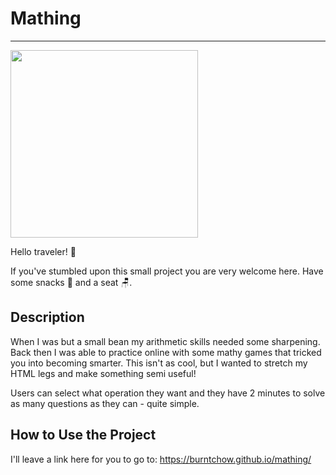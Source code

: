 # Mathing
---

<img src="https://i.giphy.com/media/v1.Y2lkPTc5MGI3NjExZHZqeDg1NW1oNGw3MW16cXhwZjh3cnBjY2hvYjlwZjhpdXNydTl5aCZlcD12MV9pbnRlcm5hbF9naWZfYnlfaWQmY3Q9Zw/3o7btPCcdNniyf0ArS/giphy.gif" width="300"/>

Hello traveler! 👋

If you've stumbled upon this small project you are very welcome here. Have some snacks 🥨 and a seat 🪑.

## Description
When I was but a small bean my arithmetic skills needed some sharpening. Back then I was able to practice online with some mathy games that tricked you into becoming smarter. This isn't as cool, but I wanted to stretch my HTML legs and make something semi useful!

Users can select what operation they want and they have 2 minutes to solve as many questions as they can - quite simple.

## How to Use the Project
I'll leave a link here for you to go to: https://burntchow.github.io/mathing/ 


